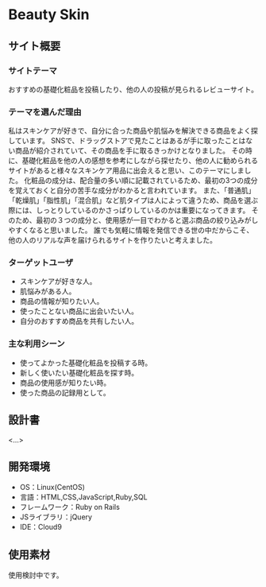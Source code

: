 # Beauty Skin

## サイト概要
### サイトテーマ
おすすめの基礎化粧品を投稿したり、他の人の投稿が見られるレビューサイト。

### テーマを選んだ理由
私はスキンケアが好きで、自分に合った商品や肌悩みを解決できる商品をよく探しています。
SNSで、ドラッグストアで見たことはあるが手に取ったことはない商品が紹介されていて、その商品を手に取るきっかけとなりました。
その時に、基礎化粧品を他の人の感想を参考にしながら探せたり、他の人に勧められるサイトがあると様々なスキンケア用品に出会えると思い、このテーマにしました。
化粧品の成分は、配合量の多い順に記載されているため、最初の3つの成分を覚えておくと自分の苦手な成分がわかると言われています。
また、「普通肌」「乾燥肌」「脂性肌」「混合肌」など肌タイプは人によって違うため、商品を選ぶ際には、しっとりしているのかさっぱりしているのかは重要になってきます。
そのため、最初の３つの成分と、使用感が一目でわかると選ぶ商品の絞り込みがしやすくなると思いました。
誰でも気軽に情報を発信できる世の中だからこそ、他の人のリアルな声を届けられるサイトを作りたいと考えました。

### ターゲットユーザ
- スキンケアが好きな人。
- 肌悩みがある人。
- 商品の情報が知りたい人。
- 使ったことない商品に出会いたい人。
- 自分のおすすめ商品を共有したい人。

### 主な利用シーン
- 使ってよかった基礎化粧品を投稿する時。
- 新しく使いたい基礎化粧品を探す時。
- 商品の使用感が知りたい時。
- 使った商品の記録用として。

## 設計書
<...>

## 開発環境
- OS：Linux(CentOS)
- 言語：HTML,CSS,JavaScript,Ruby,SQL
- フレームワーク：Ruby on Rails
- JSライブラリ：jQuery
- IDE：Cloud9

## 使用素材
使用検討中です。